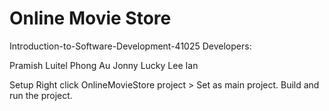 # Online Movie Store

Introduction-to-Software-Development-41025
Developers:

Pramish Luitel
Phong Au
Jonny
Lucky
Lee
Ian

Setup
Right click OnlineMovieStore project > Set as main project.
Build and run the project.

